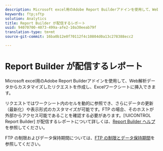 ```yaml
---
description: Microsoft excel用のAdobe Report Builderアドインを使用して、Web解析データからカスタマイズしたリクエストを作成し、Excelワークシートに挿入できます。
keywords: ftp;sftp
solution: Analytics
title: Report Builder が配信するレポート
uuid: 94070700-4073-499a-afe2-10a30eeab79f
translation-type: tm+mt
source-git-commit: 16ba0b12e0f70112f4c10804d0a13c278388ecc2

---
```



# Report Builder が配信するレポート

Microsoft excel用のAdobe Report Builderアドインを使用して、Web解析データからカスタマイズしたリクエストを作成し、Excelワークシートに挿入できます。

リクエストではワークシート内のセルを動的に参照でき、さらにデータの更新（最新化）や表示形式のカスタマイズが可能です。FTP の場合、そのホストが外部からアクセス可能であることを確認する必要があります。[!UICONTROL Report Builder] が配信するレポートについて詳しくは、[Report Builder ヘルプ](https://marketing.adobe.com/resources/help/en_US/arb/index.html#ReportBuilder_Home)を参照してください。

FTP の制限およびデータ保持期間については、[FTP の制限とデータ保持期間](/help/export/ftp-and-sftp/ftp-limits.md)を参照してください。

